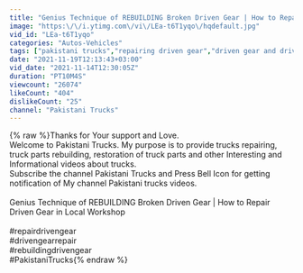 ```yaml
---
title: "Genius Technique of REBUILDING Broken Driven Gear | How to Repair Driven Gear in Local Workshop"
image: "https:\/\/i.ytimg.com\/vi\/LEa-t6T1yqo\/hqdefault.jpg"
vid_id: "LEa-t6T1yqo"
categories: "Autos-Vehicles"
tags: ["pakistani trucks","repairing driven gear","driven gear and driver gear"]
date: "2021-11-19T12:13:43+03:00"
vid_date: "2021-11-14T12:30:05Z"
duration: "PT10M4S"
viewcount: "26074"
likeCount: "404"
dislikeCount: "25"
channel: "Pakistani Trucks"
---
```

{% raw %}Thanks for Your support and Love. <br />Welcome to Pakistani Trucks. My purpose is to provide trucks repairing, truck parts rebuilding, restoration of truck parts and other Interesting and Informational videos about trucks.<br />Subscribe the channel Pakistani Trucks and Press Bell Icon for getting notification of My channel Pakistani trucks videos.<br /><br />Genius Technique of REBUILDING Broken Driven Gear | How to Repair Driven Gear in Local Workshop<br /><br />#repairdrivengear<br />#drivengearrepair<br />#rebuildingdrivengear<br />#PakistaniTrucks{% endraw %}
